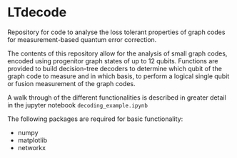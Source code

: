 # LTdecode
Repository for code to analyse the loss tolerant properties of graph codes for measurement-based quantum error correction.

The contents of this repository allow for the analysis of small graph codes, encoded using progenitor graph states of up to 12 qubits.
Functions are provided to build decision-tree decoders to determine which qubit of the graph code to measure and in which basis, to perform a logical single qubit or fusion measurement of the graph codes.

A walk through of the different functionalities is described in greater detail in the jupyter notebook `decoding_example.ipynb`

The following packages are required for basic functionality:
* numpy
* matplotlib
* networkx

